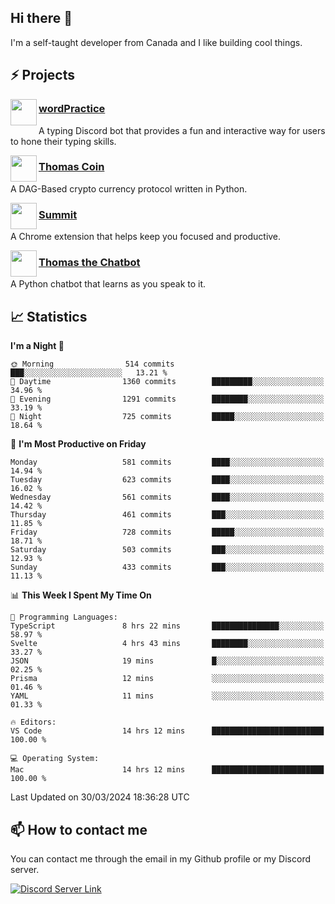 <h2>Hi there 👋</h2>

<p>I'm a self-taught developer from Canada and I like building cool things.</p>

<h2>⚡ Projects</h2>

<img align="left" src="https://i.imgur.com/BIzs17V.png" width="42" height="42" />
<h3><a target="_blank" href="https://wordpractice.principle.sh/">wordPractice</a></h3>
<p>A typing Discord bot that provides a fun and interactive way for users to hone their typing skills.</p>

<img align="left" src="https://i.imgur.com/4FdQpgN.png" width="42" height="42" />
<h3><a href="https://github.com/principle105/thomas-coin">Thomas Coin</a></h3>
<p>A DAG-Based crypto currency protocol written in Python.</p>

<img align="left" src="https://i.imgur.com/Ly8Atho.png" width="42" height="42" />
<h3><a href="https://summit.sh/">Summit</a></h3>
<p>A Chrome extension that helps keep you focused and productive.</p>

<img align="left" src="https://i.imgur.com/hA9YF2s.png" width="42" height="42" />
<h3><a href="https://github.com/principle105/thomasthechatbot">Thomas the Chatbot</a></h3>
<p>A Python chatbot that learns as you speak to it.</p>

<h2>📈 Statistics</h2>

<!--START_SECTION:waka-->
**I'm a Night 🦉** 

```text
🌞 Morning                514 commits         ███░░░░░░░░░░░░░░░░░░░░░░   13.21 % 
🌆 Daytime                1360 commits        █████████░░░░░░░░░░░░░░░░   34.96 % 
🌃 Evening                1291 commits        ████████░░░░░░░░░░░░░░░░░   33.19 % 
🌙 Night                  725 commits         █████░░░░░░░░░░░░░░░░░░░░   18.64 % 
```
📅 **I'm Most Productive on Friday** 

```text
Monday                   581 commits         ████░░░░░░░░░░░░░░░░░░░░░   14.94 % 
Tuesday                  623 commits         ████░░░░░░░░░░░░░░░░░░░░░   16.02 % 
Wednesday                561 commits         ████░░░░░░░░░░░░░░░░░░░░░   14.42 % 
Thursday                 461 commits         ███░░░░░░░░░░░░░░░░░░░░░░   11.85 % 
Friday                   728 commits         █████░░░░░░░░░░░░░░░░░░░░   18.71 % 
Saturday                 503 commits         ███░░░░░░░░░░░░░░░░░░░░░░   12.93 % 
Sunday                   433 commits         ███░░░░░░░░░░░░░░░░░░░░░░   11.13 % 
```


📊 **This Week I Spent My Time On** 

```text
💬 Programming Languages: 
TypeScript               8 hrs 22 mins       ███████████████░░░░░░░░░░   58.97 % 
Svelte                   4 hrs 43 mins       ████████░░░░░░░░░░░░░░░░░   33.27 % 
JSON                     19 mins             █░░░░░░░░░░░░░░░░░░░░░░░░   02.25 % 
Prisma                   12 mins             ░░░░░░░░░░░░░░░░░░░░░░░░░   01.46 % 
YAML                     11 mins             ░░░░░░░░░░░░░░░░░░░░░░░░░   01.33 % 

🔥 Editors: 
VS Code                  14 hrs 12 mins      █████████████████████████   100.00 % 

💻 Operating System: 
Mac                      14 hrs 12 mins      █████████████████████████   100.00 % 
```


 Last Updated on 30/03/2024 18:36:28 UTC
<!--END_SECTION:waka-->

<h2>📫 How to contact me</h2>

You can contact me through the email in my Github profile or my Discord server.

[![Discord Server Link](https://dcbadge.vercel.app/api/server/DHnk46C)](https://discord.gg/DHnk46C)

